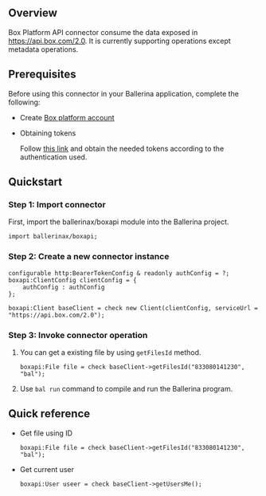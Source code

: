 ## Overview

Box Platform API connector consume the data exposed in https://api.box.com/2.0. It is currently supporting operations except metadata operations.

## Prerequisites
Before using this connector in your Ballerina application, complete the following:
* Create [Box platform account](https://account.box.com/login)
* Obtaining tokens
        
    Follow [this link](https://account.box.com/login) and obtain the needed tokens according to the authentication used.

## Quickstart

### Step 1: Import connector
First, import the ballerinax/boxapi module into the Ballerina project.

```ballerina
import ballerinax/boxapi;
```

### Step 2: Create a new connector instance
```ballerina
configurable http:BearerTokenConfig & readonly authConfig = ?;
boxapi:ClientConfig clientConfig = {
    authConfig : authConfig
};

boxapi:Client baseClient = check new Client(clientConfig, serviceUrl = "https://api.box.com/2.0");
```
### Step 3: Invoke connector operation
1. You can get a existing file by using `getFilesId` method.
    ```ballerina
    boxapi:File file = check baseClient->getFilesId("833080141230", "bal");
    ```
2. Use `bal run` command to compile and run the Ballerina program. 

## Quick reference

* Get file using ID
    ```ballerina
    boxapi:File file = check baseClient->getFilesId("833080141230", "bal");
    ```
* Get current user
    ```ballerina
    boxapi:User useer = check baseClient->getUsersMe();
    ```
